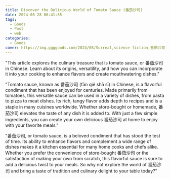 ```yaml
---
title: Discover the Delicious World of Tomato Sauce (番茄沙司)
date: 2024-08-28 06:41:55
tags:
  - Goods
  - Post
  - web
categories:
  - Goods
cover: https://img.ggggoods.com/2024/08/Surreal,science fiction,番茄沙司,tomato sauce,technology,tech,diagrams,renderings,colors_20240830_00001_.png
---
```


"This article explores the culinary treasure that is tomato sauce, or 番茄沙司 in Chinese. Learn about its origins, versatility, and how you can incorporate it into your cooking to enhance flavors and create mouthwatering dishes."

"Tomato sauce, known as 番茄沙司 (fān qié shā sī) in Chinese, is a flavorful condiment that has been enjoyed for centuries. Made primarily from tomatoes, this versatile sauce can be used in a variety of dishes, from pasta to pizza to meat dishes. Its rich, tangy flavor adds depth to recipes and is a staple in many cuisines worldwide. Whether store-bought or homemade, 番茄沙司 elevates the taste of any dish it is added to. With just a few simple ingredients, you can create your own delicious 番茄沙司 at home to enjoy with your favorite meals."

"番茄沙司, or tomato sauce, is a beloved condiment that has stood the test of time. Its ability to enhance flavors and complement a wide range of dishes makes it a kitchen essential for many home cooks and chefs alike. Whether you prefer the convenience of store-bought 番茄沙司 or the satisfaction of making your own from scratch, this flavorful sauce is sure to add a delicious twist to your meals. So why not explore the world of 番茄沙司 and bring a taste of tradition and culinary delight to your table today?"

